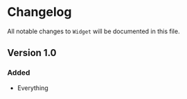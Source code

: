 # Changelog

All notable changes to `Widget` will be documented in this file.

## Version 1.0

### Added
- Everything
